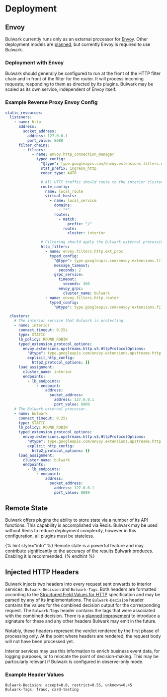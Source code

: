 # Deployment

## Envoy

Bulwark currently runs only as an external processor for [Envoy](https://www.envoyproxy.io/). Other deployment models are [planned](../contributing/roadmap.md), but currently Envoy is required to use Bulwark.

### Deployment with Envoy

Bulwark should generally be configured to run at the front of the HTTP filter chain and in front of the filter for the router. It will process incoming requests, responding to them as directed by its plugins. Bulwark may be scaled as its own service, independent of Envoy itself.

### Example Reverse Proxy Envoy Config

```yaml
static_resources:
  listeners:
    - name: http
      address:
        socket_address:
          address: 127.0.0.1
          port_value: 8080
      filter_chains:
        - filters:
            - name: envoy.http_connection_manager
              typed_config:
                "@type": type.googleapis.com/envoy.extensions.filters.network.http_connection_manager.v3.HttpConnectionManager
                stat_prefix: ingress_http
                codec_type: AUTO

                # All HTTP traffic should route to the interior cluster.
                route_config:
                  name: local_route
                  virtual_hosts:
                    - name: local_service
                      domains:
                        - "*"
                      routes:
                        - match:
                            prefix: "/"
                          route:
                            cluster: interior

                # Filtering should apply the Bulwark external processing filter before sending to the interior cluster.
                http_filters:
                  - name: envoy.filters.http.ext_proc
                    typed_config:
                      "@type": type.googleapis.com/envoy.extensions.filters.http.ext_proc.v3.ExternalProcessor
                      message_timeout:
                        seconds: 2
                      grpc_service:
                        timeout:
                          seconds: 300
                        envoy_grpc:
                          cluster_name: bulwark
                  - name: envoy.filters.http.router
                    typed_config:
                      "@type": type.googleapis.com/envoy.extensions.filters.http.router.v3.Router

  clusters:
    # The interior service that Bulwark is protecting.
    - name: interior
      connect_timeout: 0.25s
      type: STATIC
      lb_policy: ROUND_ROBIN
      typed_extension_protocol_options:
        envoy.extensions.upstreams.http.v3.HttpProtocolOptions:
          "@type": type.googleapis.com/envoy.extensions.upstreams.http.v3.HttpProtocolOptions
          explicit_http_config:
            http2_protocol_options: {}
      load_assignment:
        cluster_name: interior
        endpoints:
          - lb_endpoints:
              - endpoint:
                  address:
                    socket_address:
                      address: 127.0.0.1
                      port_value: 8000
    # The Bulwark external processor.
    - name: bulwark
      connect_timeout: 0.25s
      type: STATIC
      lb_policy: ROUND_ROBIN
      typed_extension_protocol_options:
        envoy.extensions.upstreams.http.v3.HttpProtocolOptions:
          "@type": type.googleapis.com/envoy.extensions.upstreams.http.v3.HttpProtocolOptions
          explicit_http_config:
            http2_protocol_options: {}
      load_assignment:
        cluster_name: bulwark
        endpoints:
          - lb_endpoints:
              - endpoint:
                  address:
                    socket_address:
                      address: 127.0.0.1
                      port_value: 8089
```

## Remote State

Bulwark offers plugins the ability to store state via a number of its API functions. This capability is accomplished via Redis. Bulwark may be used without Redis to reduce deployment complexity, however in this configuration, all plugins must be stateless.

{% hint style="info" %}
Remote state is a powerful feature and may contribute significantly to the accuracy of the results Bulwark produces. Enabling it is recommended.
{% endhint %}

## Injected HTTP Headers

Bulwark injects two headers into every request sent onwards to interior services: `Bulwark-Decision` and `Bulwark-Tags`. Both headers are formatted according to the [Structured Field Values for HTTP](https://www.rfc-editor.org/rfc/rfc8941.html) specification and may be parsed by any of its implementations. The `Bulwark-Decision` header contains the values for the combined decision output for the corresponding request. The `Bulwark-Tags` header contains the tags that were associated with the combined decision. There is a [planned improvement](../contributing/roadmap.md) to introduce a signature for these and any other headers Bulwark may emit in the future.

Notably, these headers represent the verdict rendered by the first phase of processing only. At the point where headers are rendered, the request body will not have been processed yet.

Interior services may use this information to enrich business event data, for logging purposes, or to relocate the point of decision-making. This may be particularly relevant if Bulwark is configured in observe-only mode.

### Example Header Values

```
Bulwark-Decision: accept=0.0, restrict=0.55, unknown=0.45
Bulwark-Tags: fraud, card-testing
```
